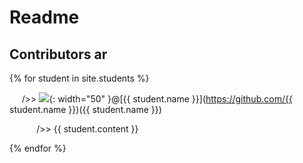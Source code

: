 # Readme 
## Contributors ar

{% for student in site.students %}

&nbsp;&nbsp;&nbsp;&nbsp; />> <img src="{{ student.image }}">{: width="50" }@[{{ student.name }}](https://github.com/{{ student.name }})({{ student.name }})
 
&nbsp;&nbsp;&nbsp;&nbsp;&nbsp;&nbsp;&nbsp;&nbsp;&nbsp;&nbsp; />> {{ student.content }}

{% endfor %}
